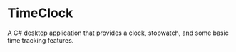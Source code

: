 # TimeClock
A C# desktop application that provides a clock, stopwatch, and some basic time tracking features.
